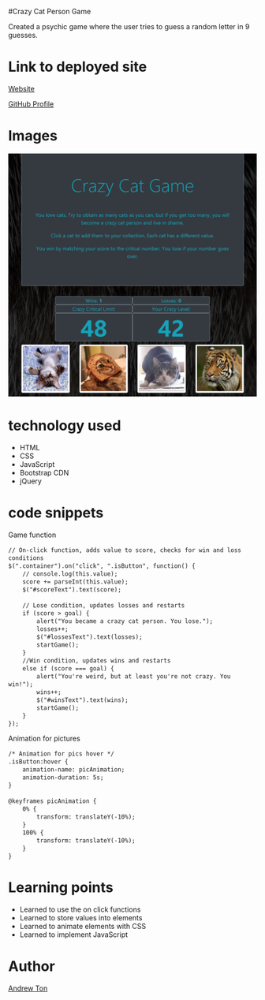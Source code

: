 #Crazy Cat Person Game


Created a psychic game where the user tries to guess a random letter in 9 guesses.

# Link to deployed site


[Website](https://atton88.github.io/unit-4-game/)

[GitHub Profile](https://github.com/atton88)

# Images

![About Me](\assets\images\readme1.PNG)

# technology used

- HTML
- CSS
- JavaScript
- Bootstrap CDN
- jQuery


# code snippets

Game function
```
// On-click function, adds value to score, checks for win and loss conditions
$(".container").on("click", ".isButton", function() {
    // console.log(this.value);
    score += parseInt(this.value);
    $("#scoreText").text(score);

    // Lose condition, updates losses and restarts
    if (score > goal) {
        alert("You became a crazy cat person. You lose.");
        losses++;
        $("#lossesText").text(losses);
        startGame();
    }
    //Win condition, updates wins and restarts
    else if (score === goal) {
        alert("You're weird, but at least you're not crazy. You win!");
        wins++;
        $("#winsText").text(wins);
        startGame();
    }
});
```

Animation for pictures
```
/* Animation for pics hover */
.isButton:hover {
    animation-name: picAnimation;
    animation-duration: 5s;
}

@keyframes picAnimation {
    0% {
        transform: translateY(-10%);
    }
    100% {
        transform: translateY(-10%);
    }
}
```

# Learning points
- Learned to use the on click functions
- Learned to store values into elements
- Learned to animate elements with CSS
- Learned to implement JavaScript

# Author 
[Andrew Ton](https://github.com/atton88)